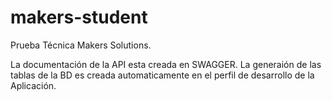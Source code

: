 # makers-student

Prueba Técnica Makers Solutions.

La documentación de la API esta creada en SWAGGER.
La generaión de las tablas de la BD es creada automaticamente en el perfil de desarrollo de la Aplicación.


